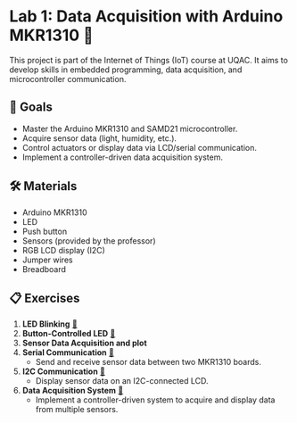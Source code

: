 # Lab 1: Data Acquisition with Arduino MKR1310 🌟

This project is part of the Internet of Things (IoT) course at UQAC. 
It aims to develop skills in embedded programming, data acquisition, and microcontroller communication. 

## 🎯 Goals
- Master the Arduino MKR1310 and SAMD21 microcontroller.
- Acquire sensor data (light, humidity, etc.).
- Control actuators or display data via LCD/serial communication.
- Implement a controller-driven data acquisition system.

## 🛠️ Materials
- Arduino MKR1310
- LED
- Push button
- Sensors (provided by the professor)
- RGB LCD display (I2C)
- Jumper wires
- Breadboard

## 📋 Exercises
1. **LED Blinking** [🔗](./blink/blink_1/blink_1.ino)
2. **Button-Controlled LED**  [🔗](./blink/blink_2/blink_2.ino)
3. **Sensor Data Acquisition and plot** 
4. **Serial Communication** [🔗](./serial_communication_c1/)
   - Send and receive sensor data between two MKR1310 boards.
5. **I2C Communication** [🔗](./I2C_link_c2//)
   - Display sensor data on an I2C-connected LCD.
6. **Data Acquisition System** [🔗](./data_acquisition_c3/)
   - Implement a controller-driven system to acquire and display data from multiple sensors.
